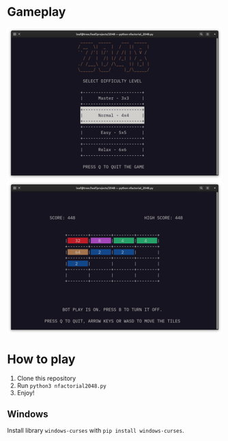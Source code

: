 # Gameplay
![](./images/gameplay_menu.png)
![](./images/gameplay_sample.png)

# How to play
1. Clone this repository
2. Run `python3 nfactorial2048.py`
3. Enjoy!

## Windows
Install library `windows-curses` with `pip install windows-curses`.
